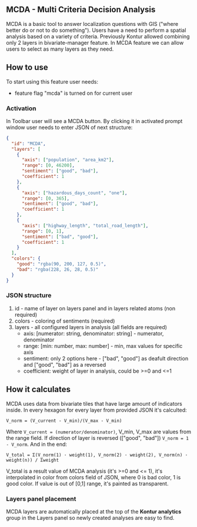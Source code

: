 ## MCDA - Multi Criteria Decision Analysis

MCDA is a basic tool to answer localization questions with GIS ("where better do or not to do something").
Users have a need to perform a spatial analysis based on a variety of criteria.
Previously Kontur allowed combining only 2 layers in bivariate-manager feature.
In MCDA feature we can allow users to select as many layers as they need.

## How to use

To start using this feature user needs:

- feature flag "mcda" is turned on for current user

### Activation

In Toolbar user will see a MCDA button.
By clicking it in activated prompt window user needs to enter JSON of next structure:

```json
{
  "id": "MCDA",
  "layers": [
    {
      "axis": ["population", "area_km2"],
      "range": [0, 46200],
      "sentiment": ["good", "bad"],
      "coefficient": 1
    },
    {
      "axis": ["hazardous_days_count", "one"],
      "range": [0, 365],
      "sentiment": ["good", "bad"],
      "coefficient": 1
    },
    {
      "axis": ["highway_length", "total_road_length"],
      "range": [0, 1],
      "sentiment": ["bad", "good"],
      "coefficient": 1
    }
  ],
  "colors": {
    "good": "rgba(90, 200, 127, 0.5)",
    "bad": "rgba(228, 26, 28, 0.5)"
  }
}
```

### JSON structure

1. id - name of layer on layers panel and in layers related atoms (non required)
2. colors - coloring of sentiments (required)
3. layers - all configured layers in analysis (all fields are required)
   - axis: [numerator: string, denominator: string] - numerator, denominator
   - range: [min: number, max: number] - min, max values for specific axis
   - sentiment: only 2 options here - ["bad", "good"] as deafult direction and ["good", "bad"] as a reversed
   - coefficient: weight of layer in analysis, could be >=0 and <=1

## How it calculates

MCDA uses data from bivariate tiles that have large amount of indicators inside.
In every hexagon for every layer from provided JSON it's calculted:

```
V_norm = (V_current - V_min)/(V_max - V_min)
```

Where `V_current = (numerator/denominator)`, V_min, V_max are values from the range field.
If direction of layer is reversed (["good", "bad"]) `V_norm = 1 - V_norm`.
And in the end:

```
V_total = Σ(V_norm(1) · weight(1), V_norm(2) · weight(2), V_norm(n) · weight(n)) / Σweight
```

V_total is a result value of MCDA analysis (it's >=0 and <= 1), it's interpolated in color from colors field of JSON, where 0 is bad color, 1 is good color.
If value is out of [0,1] range, it's painted as transparent.

### Layers panel placement

MCDA layers are automatically placed at the top of the **Kontur analytics** group in the Layers panel so newly created analyses are easy to find.
